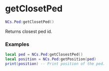 # getClosetPed

```lua
NCs.Ped:getClosetPed()
```
Returns closest ped id.

### Examples
```lua
local ped = NCs.Ped:getClosestPed()
local position = NCs.Ped:getPosition(ped)
print(position) -- Print position of the ped.
```